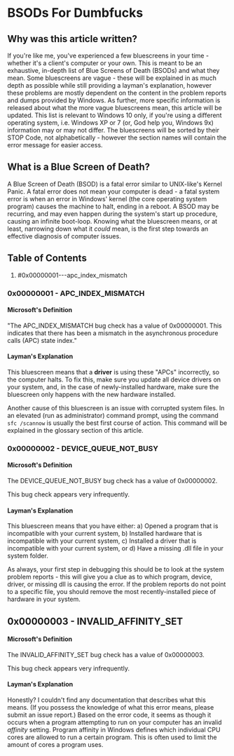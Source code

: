 # BSODs For Dumbfucks
## Why was this article written?
If you're like me, you've experienced a few bluescreens in your time - whether it's a client's computer or your own. This is meant to be an exhaustive, in-depth list of Blue Screens of Death (BSODs) and what they mean. Some bluescreens are vague - these will be explained in as much depth as possible while still providing a layman's explanation, however these problems are mostly dependent on the content in the problem reports and dumps provided by Windows. As further, more specific information is released about what the more vague bluescreens mean, this article will be updated. This list is relevant to Windows 10 only, if you're using a different operating system, i.e. Windows XP or 7 (or, God help you, Windows 9x) information may or may not differ. The bluescreens will be sorted by their STOP Code, not alphabetically - however the section names will contain the error message for easier access. 

## What is a Blue Screen of Death?
A Blue Screen of Death (BSOD) is a fatal error similar to UNIX-like's Kernel Panic. A fatal error does not mean your computer is dead - a fatal system error is when an error in Windows' kernel (the core operating system program) causes the machine to halt, ending in a reboot. A BSOD may be recurring, and may even happen during the system's start up procedure, causing an infinite boot-loop. Knowing what the bluescreen means, or at least, narrowing down what it *could* mean, is the first step towards an effective diagnosis of computer issues.

## Table of Contents
1. #0x00000001---apc_index_mismatch

### 0x00000001 - APC_INDEX_MISMATCH
#### Microsoft's Definition
"The APC_INDEX_MISMATCH bug check has a value of 0x00000001. This indicates that there has been a mismatch in the asynchronous procedure calls (APC) state index."

#### Layman's Explanation
This bluescreen means that a **driver** is using these "APCs" incorrectly, so the computer halts. To fix this, make sure you update all device drivers on your system, and, in the case of newly-installed hardware, make sure the bluescreen only happens with the new hardware installed.

Another cause of this bluescreen is an issue with corrupted system files. In an elevated (run as administrator) command prompt, using the command `sfc /scannow` is usually the best first course of action. This command will be explained in the glossary section of this article.

### 0x00000002 - DEVICE_QUEUE_NOT_BUSY
#### Microsoft's Definition
The DEVICE_QUEUE_NOT_BUSY bug check has a value of 0x00000002.

This bug check appears very infrequently.

#### Layman's Explanation
This bluescreen means that you have either:
a)  Opened a program that is incompatible with your current system,
b)  Installed hardware that is incompatible with your current system,
c)  Installed a driver that is incompatible with your current system, or
d)  Have a missing .dll file in your system folder.

As always, your first step in debugging this should be to look at the system problem reports - this will give you a clue as to which program, device, driver, or missing dll is causing the error. If the problem reports do not point to a specific file, you should remove the most recently-installed piece of hardware in your system.

## 0x00000003 - INVALID_AFFINITY_SET
#### Microsoft's Definition
The INVALID_AFFINITY_SET bug check has a value of 0x00000003.

This bug check appears very infrequently.

#### Layman's Explanation
Honestly? I couldn't find any documentation that describes what this means. (If you possess the knowledge of what this error means, please submit an issue report.) Based on the error code, it seems as though it occurs when a program attempting to run on your computer has an invalid *affinity* setting. Program affinity in Windows defines which individual CPU cores are allowed to run a certain program. This is often used to limit the amount of cores a program uses. 
